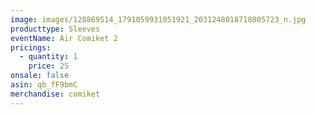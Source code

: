 ```yaml
---
image: images/128869514_1791059931051921_2031248018718005723_n.jpg
producttype: Sleeves
eventName: Air Comiket 2
pricings:
  - quantity: 1
    price: 25
onsale: false
asin: qb_fF9bmC
merchandise: comiket
---
```

